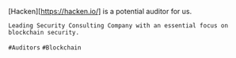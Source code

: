 [Hacken][https://hacken.io/] is a potential auditor for us.

`Leading Security Consulting Company with an essential focus on blockchain security.`

`#Auditors` `#Blockchain`
